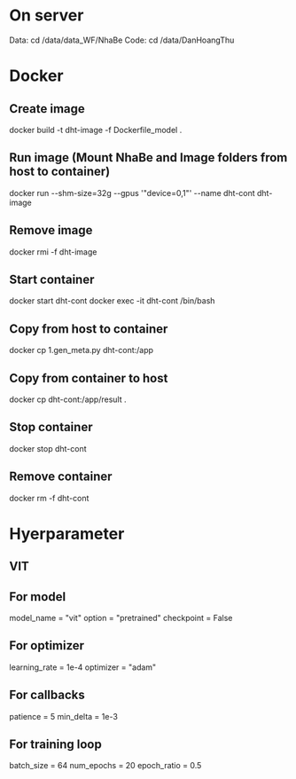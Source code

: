 # On server
Data: cd /data/data_WF/NhaBe
Code: cd /data/DanHoangThu

# Docker
## Create image
docker build -t dht-image -f Dockerfile_model .
## Run image (Mount NhaBe and Image folders from host to container)
docker run --shm-size=32g --gpus '"device=0,1"' --name dht-cont dht-image
## Remove image
docker rmi -f dht-image

## Start container
docker start dht-cont
docker exec -it dht-cont /bin/bash 
## Copy from host to container
docker cp 1.gen_meta.py dht-cont:/app
## Copy from container to host
docker cp dht-cont:/app/result .
## Stop container
docker stop dht-cont
## Remove container
docker rm -f dht-cont

# Hyerparameter
## VIT
## For model
model_name = "vit"
option = "pretrained"
checkpoint = False

## For optimizer
learning_rate = 1e-4
optimizer = "adam"

## For callbacks
patience = 5
min_delta = 1e-3

## For training loop
batch_size = 64
num_epochs = 20
epoch_ratio = 0.5
